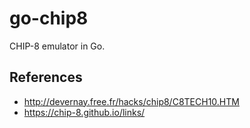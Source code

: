 # go-chip8
CHIP-8 emulator in Go.

## References
* http://devernay.free.fr/hacks/chip8/C8TECH10.HTM
* https://chip-8.github.io/links/
